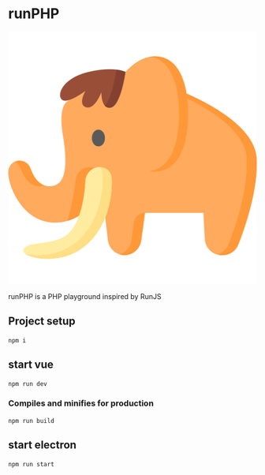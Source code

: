 # runPHP

<p align="center">
<img src="./assets/php.png"
  alt="Size Limit comment in pull request about bundle size changes"
  width="512" height="512">
</p>

runPHP is a PHP playground inspired by RunJS

## Project setup
```
npm i
```

## start vue
```
npm run dev
```

### Compiles and minifies for production
```
npm run build
```

## start electron
```
npm run start
```